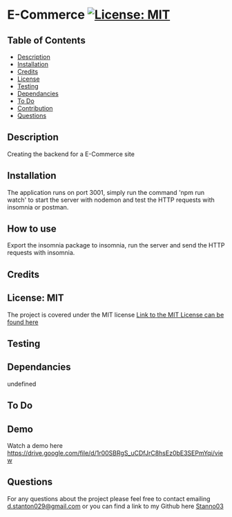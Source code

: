 
  
  # E-Commerce [![License: MIT](https://img.shields.io/badge/License-MIT-yellow.svg)](https://opensource.org/licenses/MIT)
 
  ## Table of Contents

  - [Description](#description)
  - [Installation](#installation)
  - [Credits](#credits)
  - [License](#license)
  - [Testing](#testing)
  - [Dependancies](#dependancies)
  - [To Do](#todo) 
  - [Contribution](#contribution)
  - [Questions](#questions) 

  ## Description

  Creating the backend for a E-Commerce site

  ## Installation

  The application runs on port 3001, simply run the command 'npm run watch' to start the server with nodemon and test the HTTP requests with insomnia or postman.

  ## How to use
  Export the insomnia package to insomnia, run the server and send the HTTP requests with insomnia.
  

  ## Credits

  

  ## License: MIT
The project is covered under the MIT license 
[Link to the MIT License can be found here](https://opensource.org/licenses/MIT)

  ## Testing

  

  ## Dependancies

  undefined

  ## To Do

  

  ## Demo
  Watch a demo here https://drive.google.com/file/d/1r00SBRgS_uCDfJrC8hsEz0bE3SEPmYqi/view

  

  ## Questions 

  For any questions about the project please feel free to contact emailing [d.stanton029@gmail.com](mailto:d.stanton029@gmail.com)
  or you can find a link to my Github here [Stanno03](https://github.com/Stanno03)

